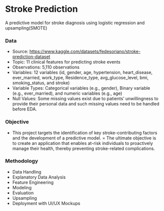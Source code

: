 # Stroke Prediction
A predictive model for stroke diagnosis using logistic regression and upsampling(SMOTE)

### Data
- Source: https://www.kaggle.com/datasets/fedesoriano/stroke-prediction-dataset
- Topic: 11 clinical features for predicting stroke events
- Observations: 5,110 observations
- Variables: 12 variables (id, gender, age, hypertension, heart_disease, ever_married, work_type, Residence_type, avg_glucose_level, bmi, smoking_status, and stroke)
- Variable Types: Categorical variables (e.g., gender), Binary variable (e.g., ever_married), and numeric variables (e.g., age)
- Null Values: Some missing values exist due to patients’ unwillingness to provide their personal data and such missing values need to be handled before EDA.

### Objective
- This project targets the identification of key stroke-contributing factors and the development of a predictive model. 
= The ultimate objective is to create an application that enables at-risk individuals to proactively manage their health, thereby preventing stroke-related complications.

### Methodology
- Data Handling
- Explanatory Data Analysis
- Feature Engineering
- Modeling
- Evaluation
- Upsampling
- Deployment with UI/UX Mockups
